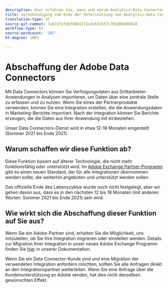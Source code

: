 ```yaml
---
description: Hier erfahren Sie, wann und warum Analytics-Data Connectors nicht mehr unterstützt werden.
title: Vorankündigung zum Ende der Unterstützung von Analytics-Data Connectors
translation-type: ht
source-git-commit: 7a6337efdbf08d31f2e2c632b57c781d0b566828
workflow-type: ht
source-wordcount: '267'
ht-degree: 100%

---
```



# Abschaffung der Adobe Data Connectors

Mit Data Connectors können Sie Verfolgungsdaten aus Drittanbieter-Anwendungen in Analysen importieren, um Daten über eine zentrale Stelle zu erfassen und zu nutzen. Wenn Sie eines der Partnerprodukte verwenden, können Sie eine Integration erstellen, die die Anwendungsdaten in Marketing-Berichte importiert. Nach der Integration können Sie Berichte erzeugen, die die Daten aus Ihrer Anwendung mit einbeziehen.

Unser Data Connectors-Dienst wird in etwa 12-18 Monaten eingestellt (Sommer 2021 bis Ende 2021).

## Warum schaffen wir diese Funktion ab?

Diese Funktion basiert auf älterer Technologie, die nicht mehr funktionsfähig oder unterstützt wird. Im [Adobe Exchange Partner-Programm](https://partners.adobe.com/exchangeprogram/experiencecloud) gibt es einen neuen Standard, der für alle Integrationen übernommen werden sollte, die weiterhin angeboten und unterstützt werden sollen.

Das offizielle Ende des Lebenszyklus wurde noch nicht festgelegt, aber wir gehen davon aus, dass es in den nächsten 12 bis 18 Monaten (mit anderen Worten: Sommer 2021 bis Ende 2021) sein wird.

## Wie wirkt sich die Abschaffung dieser Funktion auf Sie aus?

Wenn Sie ein Adobe-Partner sind, erhalten Sie die Möglichkeit, uns mitzuteilen, ob Sie Ihre Integration migrieren oder einstellen werden. Details zur Migration Ihrer Integration in unser neues Adobe Exchange Programm finden Sie [hier](https://adobeexchangeec.zendesk.com/hc/en-us/articles/360003867071-Adobe-Analytics-Integration-Tools) in unserer Dokumentation.

Wenn Sie ein Data Connector-Kunde sind und eine Migration der verwendeten Integration anfordern möchten, sollten Sie alle Anfragen direkt an den Integrationspartner weiterleiten. Wenn Sie eine Anfrage über die Kundenunterstützung an Adobe senden, hat dies nicht denselben gewünschten Effekt.
